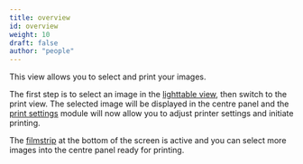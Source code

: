 ```yaml
---
title: overview
id: overview
weight: 10
draft: false
author: "people"
---
```


This view allows you to select and print your images.

The first step is to select an image in the [lighttable view](../lighttable/_index.md), then switch to the print view. The selected image will be displayed in the centre panel and the [print settings](../module-reference/utility-modules/print/print-settings.md) module will now allow you to adjust printer settings and initiate printing.

The [filmstrip](../module-reference/utility-modules/shared/filmstrip.md) at the bottom of the screen is active and you can select more images into the centre panel ready for printing.
